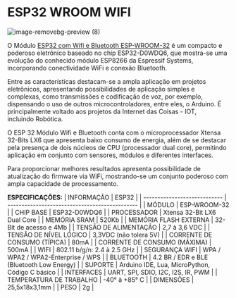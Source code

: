 # ESP32 WROOM WIFI
![image-removebg-preview (8)](https://github.com/cyberdebb/estacao_meteorologica/assets/107296659/f89236a9-c323-464c-9cdf-1744fc95047e)

O Módulo [ESP32 com Wifi e Bluetooth ESP-WROOM-32](https://www.espressif.com/sites/default/files/documentation/esp32-wroom-32_datasheet_en.pdf) é um compacto e poderoso eletrônico baseado no chip ESP32-D0WDQ6, que mostra-se uma evolução do conhecido módulo ESP8266 da Espressif Systems, incorporando conectividade WiFi e conexão Bluetooth.  

Entre as características destacam-se a ampla aplicação em projetos eletrônicos, apresentando possibilidades de aplicação simples e complexas, como transmissões e codificação de voz, por exemplo, dispensando o uso de outros microcontroladores, entre eles, o Arduino. É principalmente voltado aos projetos da Internet das Coisas - IOT, incluindo Robótica.  

O ESP 32 Módulo Wifi e Bluetooth conta com o microprocessador Xtensa 32-Bits LX6 que apresenta baixo consumo de energia, além de se destacar pela presença de dois núcleos de CPU (processador dual core), permitindo aplicação em conjunto com sensores, módulos e diferentes interfaces.  

Para proporcionar melhores resultados apresenta possibilidade de atualização do firmware via WiFi, mostrando-se um conjunto poderoso com ampla capacidade de processamento.

**ESPECIFICAÇÕES:**
| INFORMAÇÃO                   | ESP32                                          |
| ---------------------------- | ---------------------------------------------- |
| MÓDULO                       | ESP-WROOM-32                                   |
| CHIP BASE                    | ESP32-D0WDQ6                                   |
| PROCESSADOR                  | Xtensa 32-Bit LX6 Dual Core                    |
| MEMÓRIA SRAM                 | 520Kb                                          |
| MEMÓRIA FLASH EXTERNA        | 32-Bit de acesso e 4Mb                         |
| TENSÃO DE ALIMENTAÇÃO        | 2,7 à 3,6 VDC                                  |
| TENSÃO DE NÍVEL LÓGICO       | 3,3VDC (não tolera 5V)                         |
| CORRENTE DE CONSUMO (TÍPICA) | 80mA                                           |
| CORRENTE DE CONSUMO (MÁXIMA) | 500mA                                          |
| WIFI                         | 802.11 b/g/n: 2.4 à 2.5 GHz                    |
| SEGURANÇA WIFI               | WPA / WPA2 / WPA2-Enterprise / WPS             |
| BLUETOOTH                    | 4.2 BR / EDR e BLE (Bluetooth Low Energy)      |
| SUPORTE                      | Arduino IDE, Lua, MicroPython, Código C básico |
| INTERFACES                   | UART, SPI, SDIO, I2C, I2S, IR, PWM             |
| TEMPERATURA DE TRABALHO      | -40° à +85° C                                  |
| DIMENSÕES                    | 25,5x18x3,1mm                                  |
| PESO                         | 2g                                             |
